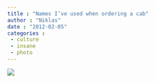 ```yaml
---
title : "Names I’ve used when ordering a cab"
author : "Niklas"
date : "2012-02-05"
categories : 
 - culture
 - insane
 - photo
---
```


![](https://niklasblog.com/wp-content/wpid-CameraZOOM-20120205121128204-1.jpg)
<script src="http://www.thinglink.com/jse/embed.js#222734969993166850"></script>
